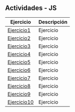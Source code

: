 ## Actividades - JS
Ejercicio | Descripción
----------|------------
[Ejercicio1](/Actividades/js01/js01.html) | Ejercicio
[Ejercicio2](/Actividades/js02/js02.html) | Ejercicio
[Ejercicio3](/Actividades/js03/js03.html) | Ejercicio
[Ejercicio4](/Actividades/js04/js04.html) | Ejercicio
[Ejercicio5](/Actividades/js05/js05.html) | Ejercicio
[Ejercicio6]() | Ejercicio
[Ejercicio7]() | Ejercicio
[Ejercicio8]() | Ejercicio
[Ejercicio9](/Actividades/js09/js09.html) | Ejercicio
[Ejercicio10]() | Ejercicio
